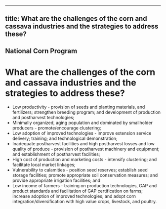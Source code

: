 --- 
 title: What are the challenges of the corn and cassava industries and the strategies to address these?
 ---

## National Corn Program

# What are the challenges of the corn and cassava industries and the strategies to address these?


 - Low productivity - provision of seeds and planting materials, and fertilizers; strengthen breeding program;  and development of production and postharvest technologies;
 - Minimally organized, aging  population and dominated by  smallholder producers - promote/encourage clustering;
 - Low adoption of improved  technologies - improve extension service delivery; training; and technological demonstration;
 - Inadequate postharvest  facilities and high postharvest losses and low  quality of produce - provision of postharvest machinery and  equipment; and establishment of postharvest facilities;
 - High cost of production and  marketing costs - intensify clustering; and facilitate local market linkages; 
 - Vulnerability to calamities - position seed reserves; establish seed storage facilities; promote appropriate soil conservation measures; and provide appropriate irrigation facilities; and
 - Low income of farmers - training on production technologies, GAP and  product standards and facilitation of GAP certification on farms; increase adoption of improved technologies; and adopt corn integration/diversification with high  value crops, livestock, and poultry.
